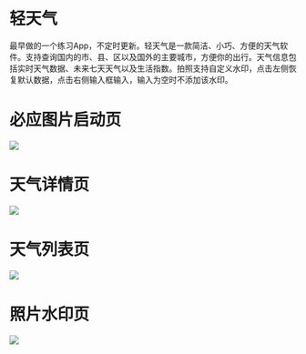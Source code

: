 # 轻天气
最早做的一个练习App，不定时更新。轻天气是一款简洁、小巧、方便的天气软件。支持查询国内的市、县、区以及国外的主要城市，方便你的出行。天气信息包括实时天气数据、未来七天天气以及生活指数。拍照支持自定义水印，点击左侧恢复默认数据，点击右侧输入框输入，输入为空时不添加该水印。

# 必应图片启动页
![](https://github.com/manaruto8/LightWeather/blob/master/app/pic/1.png)

# 天气详情页
![](https://github.com/manaruto8/LightWeather/blob/master/app/pic/2.png)

# 天气列表页
![](https://github.com/manaruto8/LightWeather/blob/master/app/pic/3.png)

# 照片水印页
![](https://github.com/manaruto8/LightWeather/blob/master/app/pic/4.png)


